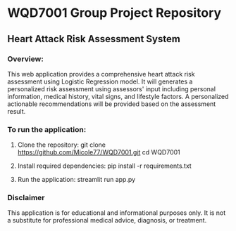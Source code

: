 # WQD7001 Group Project Repository

## Heart Attack Risk Assessment System
### Overview: 
This web application provides a comprehensive heart attack risk assessment using Logistic Regression model. It will generates a personalized risk assessment using assessors' input including personal information, medical history, vital signs, and lifestyle factors. A personalized actionable recommendations will be provided based on the assessment result. 

### To run the application:
1. Clone the repository:
    git clone https://github.com/Micole77/WQD7001.git
    cd WQD7001

2. Install required dependencies:
    pip install -r requirements.txt

3. Run the application:
    streamlit run app.py

### Disclaimer 
This application is for educational and informational purposes only. It is not a substitute for professional medical advice, diagnosis, or treatment. 